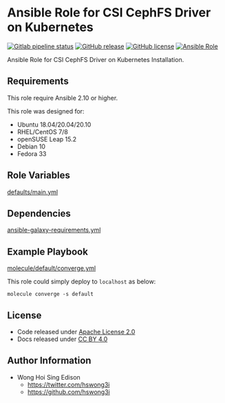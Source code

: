 # Ansible Role for CSI CephFS Driver on Kubernetes

[![Gitlab pipeline status](https://img.shields.io/gitlab/pipeline/alvistack/ansible-role-kubernetes_csi_cephfs/master)](https://gitlab.com/alvistack/ansible-role-kubernetes_csi_cephfs/-/pipelines)
[![GitHub release](https://img.shields.io/github/release/alvistack/ansible-role-kubernetes_csi_cephfs.svg)](https://github.com/alvistack/ansible-role-kubernetes_csi_cephfs/releases)
[![GitHub license](https://img.shields.io/github/license/alvistack/ansible-role-kubernetes_csi_cephfs.svg)](https://github.com/alvistack/ansible-role-kubernetes_csi_cephfs/blob/master/LICENSE)
[![Ansible Role](https://img.shields.io/badge/galaxy-alvistack.kubernetes_csi_cephfs-blue.svg)](https://galaxy.ansible.com/alvistack/kubernetes_csi_cephfs)

Ansible Role for CSI CephFS Driver on Kubernetes Installation.

## Requirements

This role require Ansible 2.10 or higher.

This role was designed for:

  - Ubuntu 18.04/20.04/20.10
  - RHEL/CentOS 7/8
  - openSUSE Leap 15.2
  - Debian 10
  - Fedora 33

## Role Variables

[defaults/main.yml](defaults/main.yml)

## Dependencies

[ansible-galaxy-requirements.yml](ansible-galaxy-requirements.yml)

## Example Playbook

[molecule/default/converge.yml](molecule/default/converge.yml)

This role could simply deploy to `localhost` as below:

    molecule converge -s default

## License

  - Code released under [Apache License 2.0](LICENSE)
  - Docs released under [CC BY 4.0](http://creativecommons.org/licenses/by/4.0/)

## Author Information

  - Wong Hoi Sing Edison
      - <https://twitter.com/hswong3i>
      - <https://github.com/hswong3i>
